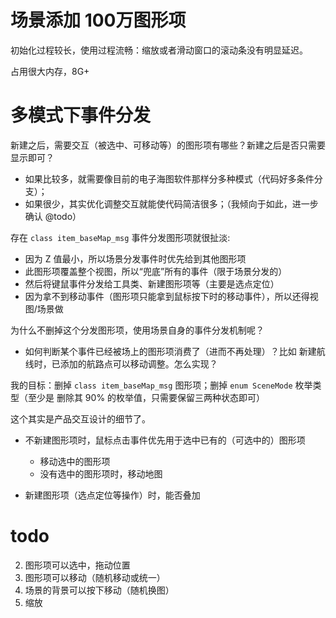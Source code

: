 # 场景添加 100万图形项

初始化过程较长，使用过程流畅：缩放或者滑动窗口的滚动条没有明显延迟。

占用很大内存，8G+

# 多模式下事件分发

新建之后，需要交互（被选中、可移动等）的图形项有哪些？新建之后是否只需要显示即可？

- 如果比较多，就需要像目前的电子海图软件那样分多种模式（代码好多条件分支）；
- 如果很少，其实优化调整交互就能使代码简洁很多；（我倾向于如此，进一步确认 @todo）

存在 `class item_baseMap_msg` 事件分发图形项就很扯淡:

- 因为 Z 值最小，所以场景分发事件时优先给到其他图形项
- 此图形项覆盖整个视图，所以“兜底”所有的事件（限于场景分发的）
- 然后将键鼠事件分发给工具类、新建图形项等（主要是选点定位）
- 因为拿不到移动事件（图形项只能拿到鼠标按下时的移动事件），所以还得视图/场景做

为什么不删掉这个分发图形项，使用场景自身的事件分发机制呢？

- 如何判断某个事件已经被场上的图形项消费了（进而不再处理）？比如
新建航线时，已添加的航路点可以移动调整。怎么实现？

我的目标：删掉 `class item_baseMap_msg` 图形项；删掉 `enum SceneMode` 枚举类型（至少是
删除其 90% 的枚举值，只需要保留三两种状态即可）

这个其实是产品交互设计的细节了。

- 不新建图形项时，鼠标点击事件优先用于选中已有的（可选中的）图形项

    - 移动选中的图形项
    - 没有选中的图形项时，移动地图

- 新建图形项（选点定位等操作）时，能否叠加



# todo

2. 图形项可以选中，拖动位置
3. 图形项可以移动（随机移动或统一）
4. 场景的背景可以按下移动（随机换图）
5. 缩放
